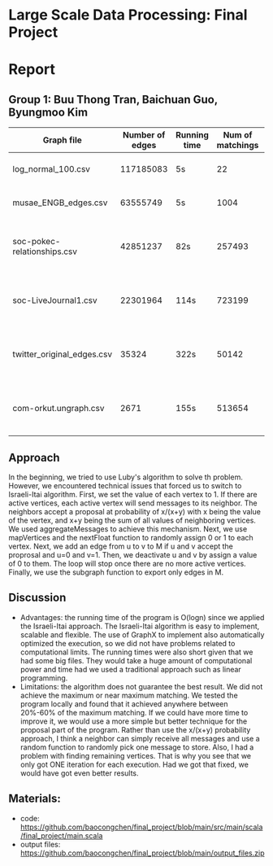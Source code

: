 # Large Scale Data Processing: Final Project
# Report

## Group 1: Buu Thong Tran, Baichuan Guo, Byungmoo Kim


|        Graph file             |  Number of edges  |   Running time  | Num of matchings | Iterations | Computational Power
| ------------------------------| ----------------- |-----------------|--------------    |------------|------------------------------------
| log_normal_100.csv            | 117185083         |        5s       |      22          |  1         | MacOS 1.6 GHz Intel Core i5, 8GB
| musae_ENGB_edges.csv          | 63555749          |        5s       |      1004        |  1         | MacOS 1.6 GHz Intel Core i5, 8GB
| soc-pokec-relationships.csv   | 42851237          |        82s      |      257493      |  1         | N1 series, 1 Master and 4 Nodes, each having 4 CPU and 15GB
| soc-LiveJournal1.csv          | 22301964          |        114s     |      723199      |  1         | N1 series, 1 Master and 4 Nodes, each having 4 CPU and 15GB
| twitter_original_edges.csv    | 35324             |        322s     |      50142       |  1         | N1 series, 1 Master and 4 Nodes, each having 4 CPU and 15GB
| com-orkut.ungraph.csv         | 2671              |        155s     |      513654      |  1         | N1 series, 1 Master and 4 Nodes, each having 4 CPU and 15GB


## Approach
In the beginning, we tried to use Luby's algorithm to solve th problem. However, we encountered technical issues that forced us to switch to Israeli-Itai algorithm. First, we set the value of each vertex to 1. If there are active vertices, each active vertex will send messages to its neighbor. The neighbors accept a proposal at probability of x/(x+y) with x being the value of the vertex, and x+y being the sum of all values of neighboring vertices. We used aggregateMessages to achieve this mechanism. Next, we use mapVertices and the nextFloat function to randomly assign 0 or 1 to each vertex. Next, we add an edge from u to v to M if u and v accept the proprosal and u=0 and v=1. Then, we deactivate u and v by assign a value of 0 to them. The loop will stop once there are no more active vertices. Finally, we use the subgraph function to export only edges in M.

## Discussion
- Advantages: the running time of the program is O(logn) since we applied the Israeli-Itai approach. The Israeli-Itai algorithm is easy to implement, scalable and flexible. The use of GraphX to implement also automatically optimized the execution, so we did not have problems related to computational limits. The running times were also short given that we had some big files. They would take a huge amount of computational power and time had we used a traditional approach such as linear programming. 
- Limitations: the algorithm does not guarantee the best result. We did not achieve the maximum or near maximum matching. We tested the program locally and found that it achieved anywhere between 20%-60% of the maximum matching. If we could have more time to improve it, we would use a more simple but better technique for the proposal part of the program. Rather than use the x/(x+y) probability approach, I think a neighbor can simply receive all messages and use a random function to randomly pick one message to store. Also, I had a problem with finding remaining vertices. That is why you see that we only got ONE iteration for each execution. Had we got that fixed, we would have got even better results.



## Materials:
- code: https://github.com/baocongchen/final_project/blob/main/src/main/scala/final_project/main.scala
- output files: https://github.com/baocongchen/final_project/blob/main/output_files.zip


